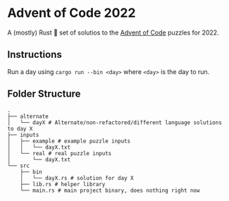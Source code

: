 # Advent of Code 2022
A (mostly) Rust 🦀 set of solutios to the [Advent of Code](https://adventofcode.com/) puzzles for 2022.

## Instructions
Run a day using `cargo run --bin <day>` where `<day>` is the day to run. 

## Folder Structure
```
.
├── alternate
│   └── dayX # Alternate/non-refactored/different language solutions to day X
├── inputs
│   ├── example # example puzzle inputs
│   │   └── dayX.txt
│   └── real # real puzzle inputs
│       └── dayX.txt
└── src
    ├── bin
    │   └── dayX.rs # solution for day X
    ├── lib.rs # helper library
    └── main.rs # main project binary, does nothing right now
```
